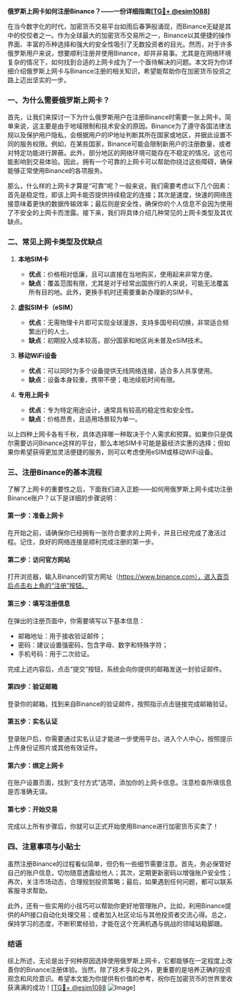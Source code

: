 **俄罗斯上网卡如何注册Binance？——一份详细指南[[TG💪+ @esim1088](https://t.me/s/esim1088)]**

在当今数字化的时代，加密货币交易平台如雨后春笋般涌现，而Binance无疑是其中的佼佼者之一。作为全球最大的加密货币交易所之一，Binance以其便捷的操作界面、丰富的币种选择和强大的安全性吸引了无数投资者的目光。然而，对于许多俄罗斯用户来说，想要顺利注册并使用Binance，却并非易事。尤其是在网络环境复杂的情况下，如何找到合适的上网卡成为了一个亟待解决的问题。本文将为你详细介绍俄罗斯上网卡与Binance注册的相关知识，希望能帮助你在加密货币投资之路上迈出坚实的一步。

### 一、为什么需要俄罗斯上网卡？

首先，让我们来探讨一下为什么俄罗斯用户在注册Binance时需要一张上网卡。简单来说，这主要是由于地域限制和技术安全的原因。Binance为了遵守各国法律法规以及保护用户隐私，会根据用户的IP地址判断其所在国家或地区，并据此设置不同的服务权限。例如，在某些国家，Binance可能会限制新用户的注册数量，或者对特定功能进行屏蔽。此外，部分地区的网络环境可能存在不稳定的情况，这也可能影响到交易体验。因此，拥有一个可靠的上网卡可以帮助你绕过这些障碍，确保能够正常使用Binance的各项服务。

那么，什么样的上网卡才算是“可靠”呢？一般来说，我们需要考虑以下几个因素：首先是稳定性，即该上网卡能否提供持续稳定的连接；其次是速度，快速的网络连接意味着更快的数据传输效率；最后则是安全性，确保你的个人信息不会因为使用了不安全的上网卡而泄露。接下来，我们将具体介绍几种常见的上网卡类型及其优缺点。

### 二、常见上网卡类型及优缺点

1. **本地SIM卡**
   - **优点**：价格相对低廉，且可以直接在当地购买，使用起来非常方便。
   - **缺点**：覆盖范围有限，尤其是对于经常出国旅行的人来说，可能无法覆盖所有目的地。此外，更换手机时还需要重新办理新的SIM卡。

2. **虚拟SIM卡（eSIM）**
   - **优点**：无需物理卡片即可实现全球漫游，支持多国号码切换，非常适合频繁出行的人士。
   - **缺点**：初期投入成本较高，部分国家和地区尚未普及eSIM技术。

3. **移动WiFi设备**
   - **优点**：可以同时为多个设备提供无线网络连接，适合多人共享使用。
   - **缺点**：设备本身较重，携带不便；电池续航时间有限。

4. **专用上网卡**
   - **优点**：专为特定用途设计，通常具有较高的稳定性和安全性。
   - **缺点**：价格昂贵，且适用场景较为单一。

以上四种上网卡各有千秋，具体选择哪一种取决于个人需求和预算。如果你只是偶尔需要访问Binance这样的平台，那么本地SIM卡可能是最经济实惠的选择；但如果你希望获得更加灵活便捷的服务，则可以考虑使用eSIM或移动WiFi设备。

### 三、注册Binance的基本流程

了解了上网卡的重要性之后，下面我们进入正题——如何用俄罗斯上网卡成功注册Binance账户？以下是详细的步骤说明：

#### 第一步：准备上网卡
在开始之前，请确保你已经拥有一张符合要求的上网卡，并且已经完成了激活过程。记住，良好的网络连接是顺利完成注册的第一步。

#### 第二步：访问官方网站
打开浏览器，输入Binance的官方网址（https://www.binance.com），进入首页后点击右上角的“注册”按钮。

#### 第三步：填写注册信息
在弹出的注册页面中，你需要填写以下基本信息：
- 邮箱地址：用于接收验证邮件；
- 密码：建议设置强密码，包含字母、数字和特殊字符；
- 手机号码：用于二次验证。

完成上述内容后，点击“提交”按钮，系统会向你提供的邮箱发送一封验证邮件。

#### 第四步：验证邮箱
登录你的邮箱，找到来自Binance的验证邮件，按照指示点击链接完成邮箱验证。

#### 第五步：实名认证
登录账户后，你需要通过实名认证才能进一步使用平台。进入个人中心，按照提示上传身份证照片或其他有效证件。

#### 第六步：绑定上网卡
在账户设置页面，找到“支付方式”选项，添加你的上网卡信息。注意检查所填信息是否准确无误。

#### 第七步：开始交易
完成以上所有步骤后，你就可以正式开始使用Binance进行加密货币买卖了！

### 四、注意事项与小贴士

虽然注册Binance的过程看似简单，但仍有一些细节需要注意。首先，务必保管好自己的账户信息，切勿随意透露给他人；其次，定期更新密码以增强账户安全性；再次，关注市场动态，合理规划投资策略；最后，如果遇到任何问题，都可以联系客服寻求帮助。

此外，还有一些实用的小技巧可以帮助你更好地管理账户。比如，利用Binance提供的API接口自动化处理交易；或者加入社区论坛与其他投资者交流心得。总之，保持学习的态度，不断积累经验，才能在这个充满机遇与挑战的领域站稳脚跟。

### 结语

综上所述，无论是出于何种原因选择使用俄罗斯上网卡，它都能够在一定程度上改善你的Binance注册体验。当然，除了技术手段之外，更重要的是培养正确的投资观念和风险意识。希望本文能为你提供有价值的参考，祝你在加密货币的世界里收获满满的成功！[[TG💪+ @esim1088](https://t.me/s/esim1088) ![Image](https://i.postimg.cc/4NQfJmqS/Snipaste-2025-05-13-00-14-12.png)]